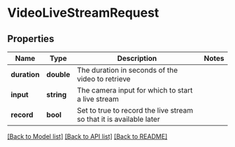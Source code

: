 # VideoLiveStreamRequest

## Properties
Name | Type | Description | Notes
------------ | ------------- | ------------- | -------------
**duration** | **double** | The duration in seconds of the video to retrieve | 
**input** | **string** | The camera input for which to start a live stream | 
**record** | **bool** | Set to true to record the live stream so that it is available later | 

[[Back to Model list]](../README.md#documentation-for-models) [[Back to API list]](../README.md#documentation-for-api-endpoints) [[Back to README]](../README.md)


